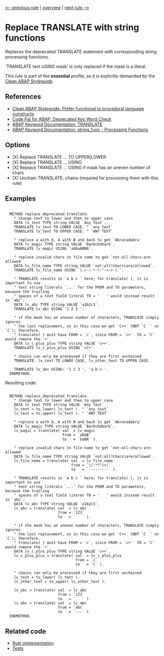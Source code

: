 [<-- previous rule](MoveToRule.md) | [overview](../rules.md) | [next rule -->](DescribeTableRule.md)

# Replace TRANSLATE with string functions

Replaces the deprecated TRANSLATE statement with corresponding string processing functions.

'TRANSLATE text USING mask' is only replaced if the mask is a literal.

This rule is part of the **essential** profile, as it is explicitly demanded by the [Clean ABAP Styleguide](https://github.com/SAP/styleguides/blob/main/clean-abap/CleanABAP.md).

## References

* [Clean ABAP Styleguide: Prefer functional to procedural language constructs](https://github.com/SAP/styleguides/blob/main/clean-abap/CleanABAP.md#prefer-functional-to-procedural-language-constructs)
* [Code Pal for ABAP: Deprecated Key Word Check](https://github.com/SAP/code-pal-for-abap/blob/master/docs/checks/deprecated-key-word.md)
* [ABAP Keyword Documentation: TRANSLATE](https://help.sap.com/doc/abapdocu_latest_index_htm/latest/en-US/index.htm?file=abaptranslate.htm)
* [ABAP Keyword Documentation: string\_func - Processing Functions](https://help.sap.com/doc/abapdocu_latest_index_htm/latest/en-US/index.htm?file=abenprocess_functions.htm)

## Options

* \[X\] Replace TRANSLATE ... TO UPPER|LOWER
* \[X\] Replace TRANSLATE ... USING
* \[X\] Replace TRANSLATE ... USING if mask has an uneven number of chars
* \[X\] Unchain TRANSLATE: chains \(required for processing them with this rule\)

## Examples


```ABAP

  METHOD replace_deprecated_translate.
    " change text to lower and then to upper case
    DATA lv_text TYPE string VALUE `Any Text`.
    TRANSLATE lv_text TO LOWER CASE. " `any text`
    TRANSLATE lv_text TO UPPER CASE. " `ANY TEXT`

    " replace a with b, A with B and back to get `Abracadabra`
    DATA lv_magic TYPE string VALUE `Barbcbdbarb`.
    TRANSLATE lv_magic USING 'abbaABBA'.

    " replace invalid chars in file name to get `not-all-chars-are-allowed`
    DATA lv_file_name TYPE string VALUE `not:all?chars\are/allowed`.
    TRANSLATE lv_file_name USING `\-/-:-*-?-"-<->-|-`.

    " TRANSLATE results in `a b c ` here; for translate( ), it is important to use
    " text string literals `...` for the FROM and TO parameters, because the trailing
    " spaces of a text field literal TO = '   ' would instead result in `abc`:
    DATA lv_abc TYPE string VALUE `a1b2c3`.
    TRANSLATE lv_abc USING '1 2 3 '.

    " if the mask has an uneven number of characters, TRANSLATE simply ignores
    " the last replacement, so in this case we get `C++` (NOT `C  ` or `C`); therefore,
    " translate( ) must have FROM = `c`, since FROM = `c+`  TO = `C` would remove the `+`
    DATA lv_c_plus_plus TYPE string VALUE `c++`.
    TRANSLATE lv_c_plus_plus USING 'cC+'.

    " chains can only be processed if they are first unchained
    TRANSLATE: lv_text TO LOWER CASE, lv_other_text TO UPPER CASE.

    TRANSLATE lv_abc USING: '1 2 3 ', 'a-b-c-'.
  ENDMETHOD.
```

Resulting code:

```ABAP

  METHOD replace_deprecated_translate.
    " change text to lower and then to upper case
    DATA lv_text TYPE string VALUE `Any Text`.
    lv_text = to_lower( lv_text ). " `any text`
    lv_text = to_upper( lv_text ). " `ANY TEXT`

    " replace a with b, A with B and back to get `Abracadabra`
    DATA lv_magic TYPE string VALUE `Barbcbdbarb`.
    lv_magic = translate( val  = lv_magic
                          from = `abAB`
                          to   = `baBA` ).

    " replace invalid chars in file name to get `not-all-chars-are-allowed`
    DATA lv_file_name TYPE string VALUE `not:all?chars\are/allowed`.
    lv_file_name = translate( val  = lv_file_name
                              from = `\/:*?"<>|`
                              to   = `---------` ).

    " TRANSLATE results in `a b c ` here; for translate( ), it is important to use
    " text string literals `...` for the FROM and TO parameters, because the trailing
    " spaces of a text field literal TO = '   ' would instead result in `abc`:
    DATA lv_abc TYPE string VALUE `a1b2c3`.
    lv_abc = translate( val  = lv_abc
                        from = `123`
                        to   = `   ` ).

    " if the mask has an uneven number of characters, TRANSLATE simply ignores
    " the last replacement, so in this case we get `C++` (NOT `C  ` or `C`); therefore,
    " translate( ) must have FROM = `c`, since FROM = `c+`  TO = `C` would remove the `+`
    DATA lv_c_plus_plus TYPE string VALUE `c++`.
    lv_c_plus_plus = translate( val  = lv_c_plus_plus
                                from = `c`
                                to   = `C` ).

    " chains can only be processed if they are first unchained
    lv_text = to_lower( lv_text ).
    lv_other_text = to_upper( lv_other_text ).

    lv_abc = translate( val  = lv_abc
                        from = `123`
                        to   = `   ` ).
    lv_abc = translate( val  = lv_abc
                        from = `abc`
                        to   = `---` ).
  ENDMETHOD.
```

## Related code

* [Rule implementation](../../com.sap.adt.abapcleaner/src/com/sap/adt/abapcleaner/rules/commands/TranslateRule.java)
* [Tests](../../test/com.sap.adt.abapcleaner.test/src/com/sap/adt/abapcleaner/rules/commands/TranslateTest.java)

